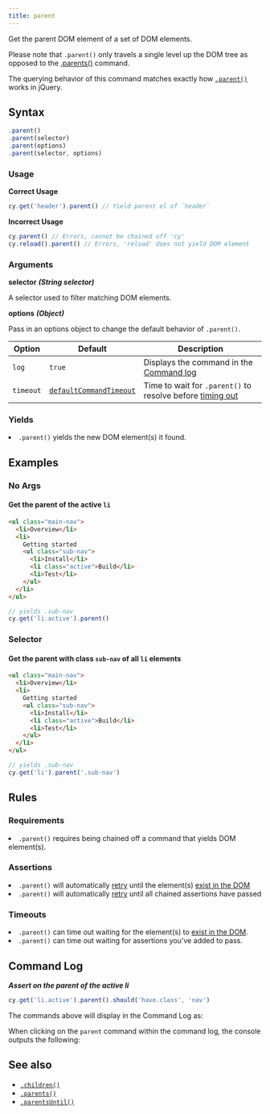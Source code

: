 ```yaml
---
title: parent
---
```


Get the parent DOM element of a set of DOM elements.

Please note that `.parent()` only travels a single level up the DOM tree as
opposed to the [.parents()](/api/commands/parents) command.

<Alert type="info">

The querying behavior of this command matches exactly how
[`.parent()`](http://api.jquery.com/parent) works in jQuery.

</Alert>

## Syntax

```javascript
.parent()
.parent(selector)
.parent(options)
.parent(selector, options)
```

### Usage

**<Icon name="check-circle" color="green"></Icon> Correct Usage**

```javascript
cy.get('header').parent() // Yield parent el of `header`
```

**<Icon name="exclamation-triangle" color="red"></Icon> Incorrect Usage**

```javascript
cy.parent() // Errors, cannot be chained off 'cy'
cy.reload().parent() // Errors, 'reload' does not yield DOM element
```

### Arguments

**<Icon name="angle-right"></Icon> selector** **_(String selector)_**

A selector used to filter matching DOM elements.

**<Icon name="angle-right"></Icon> options** **_(Object)_**

Pass in an options object to change the default behavior of `.parent()`.

| Option    | Default                                                              | Description                                                                              |
| --------- | -------------------------------------------------------------------- | ---------------------------------------------------------------------------------------- |
| `log`     | `true`                                                               | Displays the command in the [Command log](/guides/core-concepts/test-runner#Command-Log) |
| `timeout` | [`defaultCommandTimeout`](/guides/references/configuration#Timeouts) | Time to wait for `.parent()` to resolve before [timing out](#Timeouts)                   |

### Yields [<Icon name="question-circle"/>](/guides/core-concepts/introduction-to-cypress#Subject-Management)

<List><li>`.parent()` yields the new DOM element(s) it found.</li></List>

## Examples

### No Args

#### Get the parent of the active `li`

```html
<ul class="main-nav">
  <li>Overview</li>
  <li>
    Getting started
    <ul class="sub-nav">
      <li>Install</li>
      <li class="active">Build</li>
      <li>Test</li>
    </ul>
  </li>
</ul>
```

```javascript
// yields .sub-nav
cy.get('li.active').parent()
```

### Selector

#### Get the parent with class `sub-nav` of all `li` elements

```html
<ul class="main-nav">
  <li>Overview</li>
  <li>
    Getting started
    <ul class="sub-nav">
      <li>Install</li>
      <li class="active">Build</li>
      <li>Test</li>
    </ul>
  </li>
</ul>
```

```javascript
// yields .sub-nav
cy.get('li').parent('.sub-nav')
```

## Rules

### Requirements [<Icon name="question-circle"/>](/guides/core-concepts/introduction-to-cypress#Chains-of-Commands)

<List><li>`.parent()` requires being chained off a command that yields DOM
element(s).</li></List>

### Assertions [<Icon name="question-circle"/>](/guides/core-concepts/introduction-to-cypress#Assertions)

<List><li>`.parent()` will automatically
[retry](/guides/core-concepts/retry-ability) until the element(s)
[exist in the DOM](/guides/core-concepts/introduction-to-cypress#Default-Assertions)</li><li>`.parent()`
will automatically [retry](/guides/core-concepts/retry-ability) until all
chained assertions have passed</li></List>

### Timeouts [<Icon name="question-circle"/>](/guides/core-concepts/introduction-to-cypress#Timeouts)

<List><li>`.parent()` can time out waiting for the element(s) to
[exist in the DOM](/guides/core-concepts/introduction-to-cypress#Default-Assertions).</li><li>`.parent()`
can time out waiting for assertions you've added to pass.</li></List>

## Command Log

**_Assert on the parent of the active li_**

```javascript
cy.get('li.active').parent().should('have.class', 'nav')
```

The commands above will display in the Command Log as:

<DocsImage src="/img/api/parent/get-parent-element-just-like-jquery.png" alt="Command Log parent" />

When clicking on the `parent` command within the command log, the console
outputs the following:

<DocsImage src="/img/api/parent/parent-command-found-elements-for-console-log.png" alt="Console Log parent" />

## See also

- [`.children()`](/api/commands/children)
- [`.parents()`](/api/commands/parents)
- [`.parentsUntil()`](/api/commands/parentsuntil)
